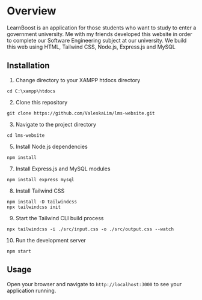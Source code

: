 # Overview
LearnBoost is an application for those students who want to study to enter a government university. Me with my friends developed this website  in order to complete our Software Engineering subject at our university. We build this web using HTML, Tailwind CSS, Node.js, Express.js and MySQL


## Installation
1. Change directory to your XAMPP htdocs directory
```
cd C:\xampp\htdocs
```

2. Clone this repository
```
git clone https://github.com/ValeskaLim/lms-website.git
```

3. Navigate to the project directory
```
cd lms-website
```

5. Install Node.js dependencies
```
npm install
```

7. Install Express.js and MySQL modules
```
npm install express mysql
```

8. Install Tailwind CSS
```
npm install -D tailwindcss
npx tailwindcss init
```

9. Start the Tailwind CLI build process
```
npx tailwindcss -i ./src/input.css -o ./src/output.css --watch
```

10. Run the development server
```
npm start
```

## Usage
Open your browser and navigate to ```http://localhost:3000``` to see your application running.
